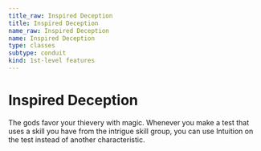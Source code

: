```yaml
---
title_raw: Inspired Deception
title: Inspired Deception
name_raw: Inspired Deception
name: Inspired Deception
type: classes
subtype: conduit
kind: 1st-level features
---
```


# Inspired Deception

The gods favor your thievery with magic. Whenever you make a test that uses a skill you have from the intrigue skill group, you can use Intuition on the test instead of another characteristic.
